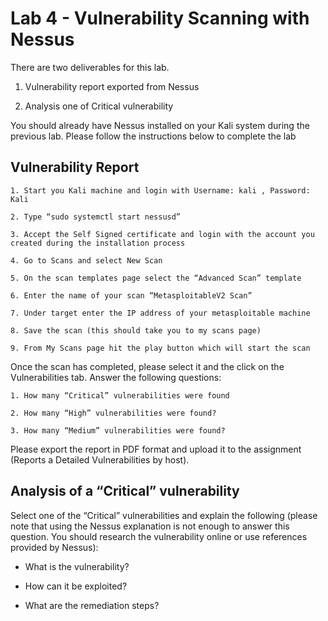 # Lab 4 - Vulnerability Scanning with Nessus

There are two deliverables for this lab.

   1. Vulnerability report exported from Nessus

   2. Analysis one of Critical vulnerability


You should already have Nessus installed on your Kali system during the previous lab. Please follow the instructions below to complete the lab

## Vulnerability Report

    1. Start you Kali machine and login with Username: kali , Password: Kali

    2. Type “sudo systemctl start nessusd”

    3. Accept the Self Signed certificate and login with the account you created during the installation process

    4. Go to Scans and select New Scan

    5. On the scan templates page select the “Advanced Scan” template

    6. Enter the name of your scan “MetasploitableV2 Scan”

    7. Under target enter the IP address of your metasploitable machine

    8. Save the scan (this should take you to my scans page)

    9. From My Scans page hit the play button which will start the scan


Once the scan has completed, please select it and the click on the Vulnerabilities tab. Answer the following questions:

    1. How many “Critical” vulnerabilities were found

    2. How many “High” vulnerabilities were found?

    3. How many “Medium” vulnerabilities were found?


Please export the report in PDF format and upload it to the assignment (Reports a Detailed Vulnerabilities by host).


## Analysis of a “Critical” vulnerability

Select one of the “Critical” vulnerabilities and explain the following (please note that using the Nessus explanation is not enough to answer this question. You should research the vulnerability online or use references provided by Nessus):

- What is the vulnerability?

- How can it be exploited?

- What are the remediation steps?
